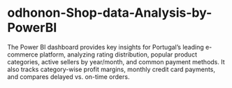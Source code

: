 # odhonon-Shop-data-Analysis-by-PowerBI
The Power BI dashboard provides key insights for Portugal’s leading e-commerce platform, analyzing rating distribution, popular product categories, active sellers by year/month, and common payment methods. It also tracks category-wise profit margins, monthly credit card payments, and compares delayed vs. on-time orders.
